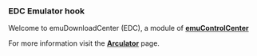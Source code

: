 ### EDC Emulator hook

Welcome to emuDownloadCenter (EDC), a module of [**emuControlCenter**](https://github.com/PhoenixInteractiveNL/emuControlCenter/wiki/)

For more information visit the [**Arculator**](https://github.com/PhoenixInteractiveNL/emuDownloadCenter/wiki/Emulator-arculator#menu) page.
